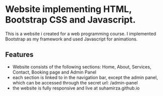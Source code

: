 # Website implementing HTML, Bootstrap CSS and Javascript. 
This is a website i created for a web programming course. I implemented Bootstrap as my framework and used Javascript for animations. 

## Features
* Website  consists of the following sections: Home, About, Services, Contact, Booking page and Admin Panel
* each section is linked to in the navigation bar, except the admin panel, which can be accessed through the secret url: /admin-panel
* the website is fully responsive and live at suhamirza.github.io
